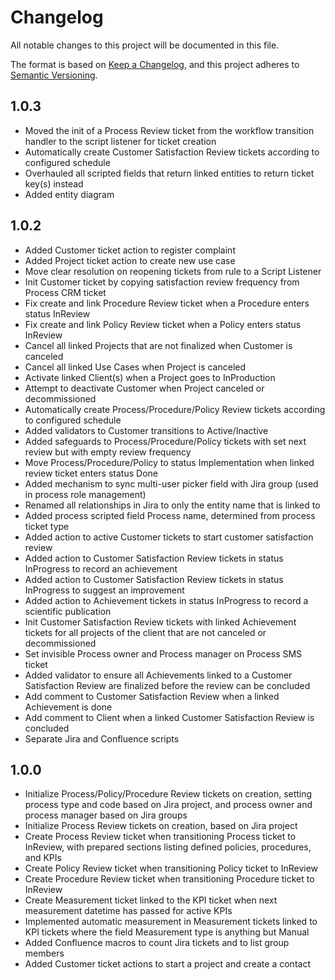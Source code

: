 # Changelog

All notable changes to this project will be documented in this file.

The format is based on
[Keep a Changelog](https://keepachangelog.com/en/1.0.0/),
and this project adheres to
[Semantic Versioning](https://semver.org/spec/v2.0.0.html).

## 1.0.3
- Moved the init of a Process Review ticket from the workflow transition handler to the script listener for ticket creation
- Automatically create Customer Satisfaction Review tickets according to configured schedule
- Overhauled all scripted fields that return linked entities to return ticket key(s) instead
- Added entity diagram

## 1.0.2
- Added Customer ticket action to register complaint
- Added Project ticket action to create new use case
- Move clear resolution on reopening tickets from rule to a Script Listener
- Init Customer ticket by copying satisfaction review frequency from Process CRM ticket
- Fix create and link Procedure Review ticket when a Procedure enters status InReview
- Fix create and link Policy Review ticket when a Policy enters status InReview
- Cancel all linked Projects that are not finalized when Customer is canceled
- Cancel all linked Use Cases when Project is canceled
- Activate linked Client(s) when a Project goes to InProduction
- Attempt to deactivate Customer when Project canceled or decommissioned
- Automatically create Process/Procedure/Policy Review tickets according to configured schedule
- Added validators to Customer transitions to Active/Inactive
- Added safeguards to Process/Procedure/Policy tickets with set next review but with empty review frequency
- Move Process/Procedure/Policy to status Implementation when linked review ticket enters status Done
- Added mechanism to sync multi-user picker field with Jira group (used in process role management)
- Renamed all relationships in Jira to only the entity name that is linked to
- Added process scripted field Process name, determined from process ticket type
- Added action to active Customer tickets to start customer satisfaction review
- Added action to Customer Satisfaction Review tickets in status InProgress to record an achievement
- Added action to Customer Satisfaction Review tickets in status InProgress to suggest an improvement
- Added action to Achievement tickets in status InProgress to record a scientific publication
- Init Customer Satisfaction Review tickets with linked Achievement tickets for all projects of the client that are not canceled or decommissioned
- Set invisible Process owner and Process manager on Process SMS ticket
- Added validator to ensure all Achievements linked to a Customer Satisfaction Review are finalized before the review can be concluded
- Add comment to Customer Satisfaction Review when a linked Achievement is done
- Add comment to Client when a linked Customer Satisfaction Review is concluded
- Separate Jira and Confluence scripts


## 1.0.0
- Initialize Process/Policy/Procedure Review tickets on creation, setting process type and code based on Jira project, and process owner and process manager based on Jira groups
- Initialize Process Review tickets on creation, based on Jira project
- Create Process Review ticket when transitioning Process ticket to InReview, with prepared sections listing defined policies, procedures, and KPIs
- Create Policy Review ticket when transitioning Policy ticket to InReview
- Create Procedure Review ticket when transitioning Procedure ticket to InReview
- Create Measurement ticket linked to the KPI ticket when next measurement datetime has passed for active KPIs
- Implemented automatic measurement in Measurement tickets linked to KPI tickets where the field Measurement type is anything but Manual
- Added Confluence macros to count Jira tickets and to list group members
- Added Customer ticket actions to start a project and create a contact
